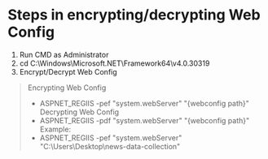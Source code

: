 # Steps in encrypting/decrypting Web Config

1) Run CMD as Administrator
2) cd C:\Windows\Microsoft.NET\Framework64\v4.0.30319
3) Encrypt/Decrypt Web Config

> Encrypting Web Config
> - ASPNET_REGIIS -pef "system.webServer" "{webconfig path}"
> Decrypting Web Config
> - ASPNET_REGIIS -pdf "system.webServer" "{webconfig path}"
> Example:
> - ASPNET_REGIIS -pef "system.webServer" "C:\Users\Desktop\news-data-collection"
